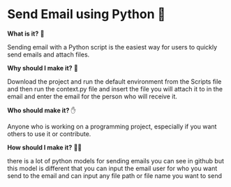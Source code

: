 # Send Email using Python  📧

**What is it?** 🤨

Sending email with a Python script is the easiest way for users to quickly send emails and attach files.

**Why should I make it?** 🧐

Download the project and run the default environment from the Scripts file and then run the context.py file and insert the file you will attach it to in the email and enter the email for the  person who will receive it.

**Who should make it?** ✋

Anyone who is working on a programming project, especially if you want others to use it or contribute.

**How should I make it?** 👨‍💻

there is a lot of python models for sending emails you can see in github but this model is different that you can input the email user for who you want send to the email
and can input any file path or file name you want  to send 




